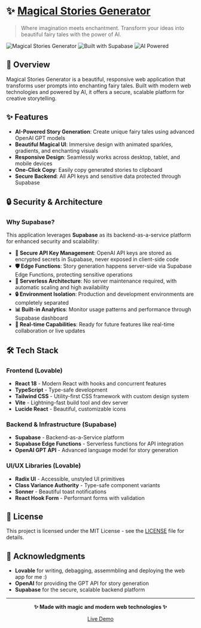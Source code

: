# ✨ [Magical Stories Generator](https://enchanted-context-scribe.lovable.app)

> Where imagination meets enchantment. Transform your ideas into beautiful fairy tales with the power of AI.

![Magical Stories Generator](https://img.shields.io/badge/Status-Live-brightgreen) ![Built with Supabase](https://img.shields.io/badge/Backend-Supabase-green) ![AI Powered](https://img.shields.io/badge/AI-OpenAI%20GPT-blue)

## 🌟 Overview

Magical Stories Generator is a beautiful, responsive web application that transforms user prompts into enchanting fairy tales. Built with modern web technologies and powered by AI, it offers a secure, scalable platform for creative storytelling.

## ✨ Features

- **AI-Powered Story Generation**: Create unique fairy tales using advanced OpenAI GPT models
- **Beautiful Magical UI**: Immersive design with animated sparkles, gradients, and enchanting visuals
- **Responsive Design**: Seamlessly works across desktop, tablet, and mobile devices
- **One-Click Copy**: Easily copy generated stories to clipboard
- **Secure Backend**: All API keys and sensitive data protected through Supabase

## 🔒 Security & Architecture

### Why Supabase?

This application leverages **Supabase** as its backend-as-a-service platform for enhanced security and scalability:

- **🔐 Secure API Key Management**: OpenAI API keys are stored as encrypted secrets in Supabase, never exposed in client-side code
- **🛡️ Edge Functions**: Story generation happens server-side via Supabase Edge Functions, protecting sensitive operations
- **🚀 Serverless Architecture**: No server maintenance required, with automatic scaling and high availability
- **🔒 Environment Isolation**: Production and development environments are completely separated
- **📊 Built-in Analytics**: Monitor usage patterns and performance through Supabase dashboard
- **🔄 Real-time Capabilities**: Ready for future features like real-time collaboration or live updates

## 🛠️ Tech Stack 

### Frontend (Lovable)
- **React 18** - Modern React with hooks and concurrent features
- **TypeScript** - Type-safe development
- **Tailwind CSS** - Utility-first CSS framework with custom design system
- **Vite** - Lightning-fast build tool and dev server
- **Lucide React** - Beautiful, customizable icons

### Backend & Infrastructure (Supabase)
- **Supabase** - Backend-as-a-Service platform
- **Supabase Edge Functions** - Serverless functions for API integration
- **OpenAI GPT API** - Advanced language model for story generation

### UI/UX Libraries (Lovable)
- **Radix UI** - Accessible, unstyled UI primitives
- **Class Variance Authority** - Type-safe component variants
- **Sonner** - Beautiful toast notifications
- **React Hook Form** - Performant forms with validation

## 📄 License

This project is licensed under the MIT License - see the [LICENSE](LICENSE) file for details.

## 🙏 Acknowledgments

- **Lovable** for writing, debagging, assemmbling and deploying the web app for me :) 
- **OpenAI** for providing the GPT API for story generation
- **Supabase** for the secure, scalable backend platform

---

<div align="center">

**✨ Made with magic and modern web technologies ✨**

[Live Demo](https://enchanted-context-scribe.lovable.app)

